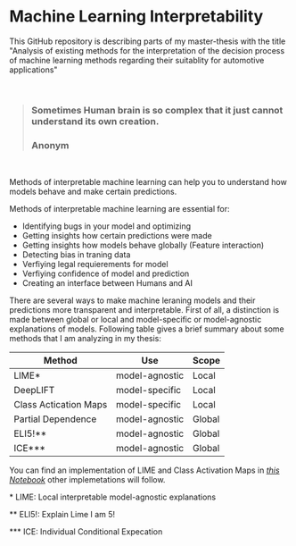 # Machine Learning Interpretability

This GitHub repository is describing parts of my master-thesis with the title "Analysis of existing methods for the interpretation of the decision process of machine learning methods regarding their suitablity for automotive applications" 

<br/>

> ### Sometimes Human brain is so complex that it just cannot understand its own creation.
> ### Anonym

<br/>

Methods of interpretable machine learning can help you to understand how models behave and make certain predictions.

Methods of interpretable machine learning are essential for:
- Identifying bugs in your model and optimizing
- Getting insights how certain predictions were made
- Getting insights how models behave globally (Feature interaction)
- Detecting bias in traning data
- Verfiying legal requierements for model
- Verfiying confidence of model and prediction
- Creating an interface between Humans and AI


There are several ways to make machine leraning models and their predictions more transparent and interpretable.
First of all, a distinction is made between global or local and model-specific or model-agnostic explanations of models.
Following table gives a brief summary about some methods that I am analyzing in my thesis:

| Method | Use | Scope |
| ------ | --- | ----- |
| LIME*   | model-agnostic | Local
| DeepLIFT | model-specific | Local
| Class Actication Maps | model-specific | Local
| Partial Dependence | model-agnostic | Global
| ELI5!** | model-agnostic | Global
| ICE*** | model-agnostic | Global


 You can find an implementation of LIME and Class Activation Maps in [*this Notebook*](xxx) other implemetations will follow.


\* LIME: Local interpretable model-agnostic explanations

** ELI5!: Explain Lime I am 5!

*** ICE: Individual Conditional Expecation


